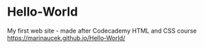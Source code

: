 # Hello-World
My first web site - made after Codecademy HTML and CSS course
https://marinaucek.github.io/Hello-World/
